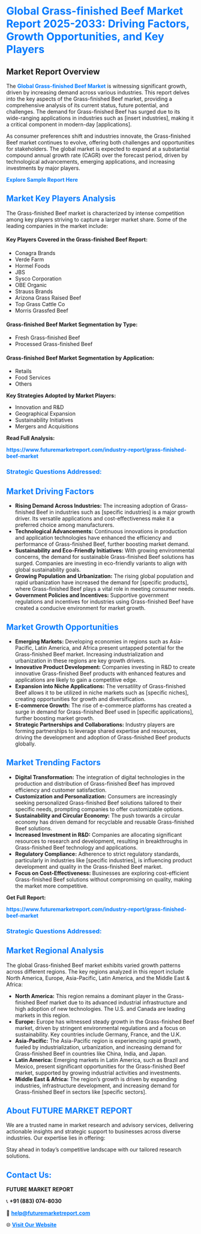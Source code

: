<h1 style="color: #007BFF;">Global Grass-finished Beef Market Report 2025-2033: Driving Factors, Growth Opportunities, and Key Players</h1>

<section id="overview">
<h2>Market Report Overview</h2>
<p>The <a href="https://www.futuremarketreport.com/industry-report/grass-finished-beef-market" style="color: #007BFF; text-decoration: none;"><strong>Global Grass-finished Beef Market</strong></a> is witnessing significant growth, driven by increasing demand across various industries. This report delves into the key aspects of the Grass-finished Beef market, providing a comprehensive analysis of its current status, future potential, and challenges. The demand for Grass-finished Beef has surged due to its wide-ranging applications in industries such as [insert industries], making it a critical component in modern-day [applications].</p>
<p>As consumer preferences shift and industries innovate, the Grass-finished Beef market continues to evolve, offering both challenges and opportunities for stakeholders. The global market is expected to expand at a substantial compound annual growth rate (CAGR) over the forecast period, driven by technological advancements, emerging applications, and increasing investments by major players.</p>
</section>

<section id="overview">
<p><a href="https://www.futuremarketreport.com/request-sample/reportId=84813" style="color: #007BFF; text-decoration: none;"><strong>Explore Sample Report Here</strong></a></p>
</section>

<section id="key-players">
<h2 style="color: #007BFF;">Market Key Players Analysis</h2>
<p>The Grass-finished Beef market is characterized by intense competition among key players striving to capture a larger market share. Some of the leading companies in the market include:</p>
<h4>Key Players Covered in the Grass-finished Beef Report:</h4>
<ul><li>Conagra Brands</li><li>Verde Farm</li><li>Hormel Foods</li><li>JBS</li><li>Sysco Corporation</li><li>OBE Organic</li><li>Strauss Brands</li><li>Arizona Grass Raised Beef</li><li>Top Grass Cattle Co</li><li>Morris Grassfed Beef</li></ul>
<h4>Grass-finished Beef Market Segmentation by Type:</h4>
<ul><li>Fresh Grass-finished Beef</li><li>Processed Grass-finished Beef</li></ul>

<h4>Grass-finished Beef Market Segmentation by Application:</h4>
<ul><li>Retails</li><li>Food Services</li><li>Others</li></ul>
<p><strong>Key Strategies Adopted by Market Players:</strong></p>
<ul>
<li>Innovation and R&D</li>
<li>Geographical Expansion</li>
<li>Sustainability Initiatives</li>
<li>Mergers and Acquisitions</li>
</ul>
</section>

<section>
<p><strong>Read Full Analysis: </strong></p><a href="https://www.futuremarketreport.com/industry-report/grass-finished-beef-market" style="color: #007BFF; text-decoration: none;"><strong>https://www.futuremarketreport.com/industry-report/grass-finished-beef-market</strong></a>
<h3 style="color: #007BFF;">Strategic Questions Addressed:</h3>
</section>

<section id="driving-factors">
<h2 style="color: #007BFF;">Market Driving Factors</h2>
<ul>
<li><strong>Rising Demand Across Industries:</strong> The increasing adoption of Grass-finished Beef in industries such as [specific industries] is a major growth driver. Its versatile applications and cost-effectiveness make it a preferred choice among manufacturers.</li>
<li><strong>Technological Advancements:</strong> Continuous innovations in production and application technologies have enhanced the efficiency and performance of Grass-finished Beef, further boosting market demand.</li>
<li><strong>Sustainability and Eco-Friendly Initiatives:</strong> With growing environmental concerns, the demand for sustainable Grass-finished Beef solutions has surged. Companies are investing in eco-friendly variants to align with global sustainability goals.</li>
<li><strong>Growing Population and Urbanization:</strong> The rising global population and rapid urbanization have increased the demand for [specific products], where Grass-finished Beef plays a vital role in meeting consumer needs.</li>
<li><strong>Government Policies and Incentives:</strong> Supportive government regulations and incentives for industries using Grass-finished Beef have created a conducive environment for market growth.</li>
</ul>
</section>

<section id="growth-opportunities">
<h2 style="color: #007BFF;">Market Growth Opportunities</h2>
<ul>
<li><strong>Emerging Markets:</strong> Developing economies in regions such as Asia-Pacific, Latin America, and Africa present untapped potential for the Grass-finished Beef market. Increasing industrialization and urbanization in these regions are key growth drivers.</li>
<li><strong>Innovative Product Development:</strong> Companies investing in R&D to create innovative Grass-finished Beef products with enhanced features and applications are likely to gain a competitive edge.</li>
<li><strong>Expansion into Niche Applications:</strong> The versatility of Grass-finished Beef allows it to be utilized in niche markets such as [specific niches], creating opportunities for growth and diversification.</li>
<li><strong>E-commerce Growth:</strong> The rise of e-commerce platforms has created a surge in demand for Grass-finished Beef used in [specific applications], further boosting market growth.</li>
<li><strong>Strategic Partnerships and Collaborations:</strong> Industry players are forming partnerships to leverage shared expertise and resources, driving the development and adoption of Grass-finished Beef products globally.</li>
</ul>
</section>

<section id="trending-factors">
<h2 style="color: #007BFF;">Market Trending Factors</h2>
<ul>
<li><strong>Digital Transformation:</strong> The integration of digital technologies in the production and distribution of Grass-finished Beef has improved efficiency and customer satisfaction.</li>
<li><strong>Customization and Personalization:</strong> Consumers are increasingly seeking personalized Grass-finished Beef solutions tailored to their specific needs, prompting companies to offer customizable options.</li>
<li><strong>Sustainability and Circular Economy:</strong> The push towards a circular economy has driven demand for recyclable and reusable Grass-finished Beef solutions.</li>
<li><strong>Increased Investment in R&D:</strong> Companies are allocating significant resources to research and development, resulting in breakthroughs in Grass-finished Beef technology and applications.</li>
<li><strong>Regulatory Compliance:</strong> Adherence to strict regulatory standards, particularly in industries like [specific industries], is influencing product development and quality in the Grass-finished Beef market.</li>
<li><strong>Focus on Cost-Effectiveness:</strong> Businesses are exploring cost-efficient Grass-finished Beef solutions without compromising on quality, making the market more competitive.</li>
</ul>
</section>

<section>
<p><strong>Get Full Report: </strong></p><a href="https://www.futuremarketreport.com/industry-report/grass-finished-beef-market" style="color: #007BFF; text-decoration: none;"><strong>https://www.futuremarketreport.com/industry-report/grass-finished-beef-market</strong></a>
<h3 style="color: #007BFF;">Strategic Questions Addressed:</h3>
</section>


<section id="regional-analysis">
<h2 style="color: #007BFF;">Market Regional Analysis</h2>
<p>The global Grass-finished Beef market exhibits varied growth patterns across different regions. The key regions analyzed in this report include North America, Europe, Asia-Pacific, Latin America, and the Middle East & Africa:</p>
<ul>
<li><strong>North America:</strong> This region remains a dominant player in the Grass-finished Beef market due to its advanced industrial infrastructure and high adoption of new technologies. The U.S. and Canada are leading markets in this region.</li>
<li><strong>Europe:</strong> Europe has witnessed steady growth in the Grass-finished Beef market, driven by stringent environmental regulations and a focus on sustainability. Key countries include Germany, France, and the U.K.</li>
<li><strong>Asia-Pacific:</strong> The Asia-Pacific region is experiencing rapid growth, fueled by industrialization, urbanization, and increasing demand for Grass-finished Beef in countries like China, India, and Japan.</li>
<li><strong>Latin America:</strong> Emerging markets in Latin America, such as Brazil and Mexico, present significant opportunities for the Grass-finished Beef market, supported by growing industrial activities and investments.</li>
<li><strong>Middle East & Africa:</strong> The region’s growth is driven by expanding industries, infrastructure development, and increasing demand for Grass-finished Beef in sectors like [specific sectors].</li>
</ul>
</section>

<footer>
<h2 style="color: #007BFF;">About FUTURE MARKET REPORT</h2>
<p>We are a trusted name in market research and advisory services, delivering actionable insights and strategic support to businesses across diverse industries. Our expertise lies in offering:</p>

<p>Stay ahead in today’s competitive landscape with our tailored research solutions.</p>

<h2 style="color: #007BFF;">Contact Us:</h2>
<p><strong>FUTURE MARKET REPORT</strong></p>
<p>📞 <strong>+91 (883) 074-8030</strong></p>
<p>📧 <strong><a href="mailto:help@futuremarketreport.com" style="color: #007BFF;">help@futuremarketreport.com</a></strong></p>
<p>🌐 <strong><a href="https://www.futuremarketreport.com/" style="color: #007BFF;">Visit Our Website</a></strong></p>
</footer>